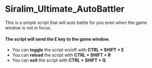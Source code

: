 # Siralim_Ultimate_AutoBattler
This is a simple script that will auto battle for you even when the game window is not in focus.

#### The script will send the E key to the game window.
- You can **toggle** the script on/off with **CTRL + SHIFT + E**
- You can **reload** the script with **CTRL + SHIFT + R**
- You can **exit** the script with **CTRL + SHIFT + Q**
